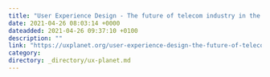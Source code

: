 ```yaml
---
title: "User Experience Design - The future of telecom industry in the Middle East"
date: 2021-04-26 08:03:14 +0000
dateadded: 2021-04-26 09:37:10 +0100
description: ""
link: "https://uxplanet.org/user-experience-design-the-future-of-telecom-industry-in-the-middle-east-d3cdce937f50?source=rss----819cc2aaeee0---4"
category:
directory: _directory/ux-planet.md
---
```

